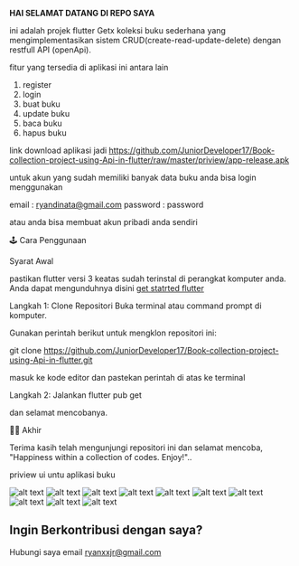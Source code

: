 **HAI SELAMAT DATANG DI REPO SAYA**

ini adalah projek flutter Getx koleksi buku sederhana yang mengimplementasikan sistem CRUD(create-read-update-delete) dengan restfull API (openApi).


fitur yang tersedia di aplikasi ini antara lain

1. register
2. login
3. buat buku 
4. update buku
5. baca buku
6. hapus buku

link download aplikasi jadi  https://github.com/JuniorDeveloper17/Book-collection-project-using-Api-in-flutter/raw/master/priview/app-release.apk


untuk akun yang sudah memiliki banyak data buku anda bisa login menggunakan

email : ryandinata@gmail.com
password : password

atau anda bisa membuat akun pribadi anda sendiri 


🕹 Cara Penggunaan

Syarat Awal

pastikan flutter versi 3 keatas sudah terinstal di perangkat komputer anda. Anda dapat mengunduhnya disini [get statrted flutter](https://flutter.dev/?gclid=CjwKCAiA-bmsBhAGEiwAoaQNmsDWBfo5H_c6fjGWHzfcJ-Iei1lm2BWoIuqZ4ATfCUykH8E0xV5XwBoCPnwQAvD_BwE&gclsrc=aw.ds)

Langkah 1: Clone Repositori
Buka terminal atau command prompt di komputer.

Gunakan perintah berikut untuk mengklon repositori ini:

git clone https://github.com/JuniorDeveloper17/Book-collection-project-using-Api-in-flutter.git

masuk ke kode editor dan pastekan perintah di atas ke terminal


Langkah 2: Jalankan flutter pub get

dan selamat mencobanya.

🐱‍🏍 Akhir


Terima kasih telah mengunjungi repositori ini dan selamat mencoba, "Happiness within a collection of codes. Enjoy!"..

priview ui untu aplikasi buku



![alt text](https://github.com/JuniorDeveloper17/Book-collection-project-using-Api-in-flutter/blob/master/priview/20231230_004002975.png)
![alt text](https://github.com/JuniorDeveloper17/Book-collection-project-using-Api-in-flutter/blob/master/priview/20231230_003956269.png)
![alt text](https://github.com/JuniorDeveloper17/Book-collection-project-using-Api-in-flutter/blob/master/priview/20231229_233128244.png)
![alt text](https://github.com/JuniorDeveloper17/Book-collection-project-using-Api-in-flutter/blob/master/priview/20231229_232826439.png)
![alt text](https://github.com/JuniorDeveloper17/Book-collection-project-using-Api-in-flutter/blob/master/priview/20231229_232801942.png)
![alt text](https://github.com/JuniorDeveloper17/Book-collection-project-using-Api-in-flutter/blob/master/priview/20231229_232839236.png)
![alt text](https://github.com/JuniorDeveloper17/Book-collection-project-using-Api-in-flutter/blob/master/priview/20231229_232748685.png)
![alt text](https://github.com/JuniorDeveloper17/Book-collection-project-using-Api-in-flutter/blob/master/priview/20231229_232731488.png)
![alt text](https://github.com/JuniorDeveloper17/Book-collection-project-using-Api-in-flutter/blob/master/priview/20231229_232638536.png)
![alt text](https://github.com/JuniorDeveloper17/Book-collection-project-using-Api-in-flutter/blob/master/priview/20231229_232557702.png)

## Ingin Berkontribusi dengan saya?

Hubungi saya email ryanxxjr@gmail.com 

